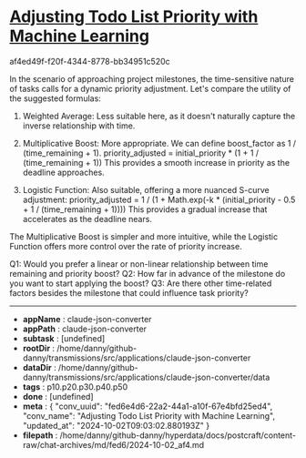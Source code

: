 # [Adjusting Todo List Priority with Machine Learning](https://claude.ai/chat/fed6e4d6-22a2-44a1-a10f-67e4bfd25ed4)

af4ed49f-f20f-4344-8778-bb34951c520c

 In the scenario of approaching project milestones, the time-sensitive nature of tasks calls for a dynamic priority adjustment. Let's compare the utility of the suggested formulas:

1. Weighted Average:
   Less suitable here, as it doesn't naturally capture the inverse relationship with time.

2. Multiplicative Boost:
   More appropriate. We can define boost_factor as 1 / (time_remaining + 1).
   priority_adjusted = initial_priority * (1 + 1 / (time_remaining + 1))
   This provides a smooth increase in priority as the deadline approaches.

3. Logistic Function:
   Also suitable, offering a more nuanced S-curve adjustment:
   priority_adjusted = 1 / (1 + Math.exp(-k * (initial_priority - 0.5 + 1 / (time_remaining + 1))))
   This provides a gradual increase that accelerates as the deadline nears.

The Multiplicative Boost is simpler and more intuitive, while the Logistic Function offers more control over the rate of priority increase.

Q1: Would you prefer a linear or non-linear relationship between time remaining and priority boost?
Q2: How far in advance of the milestone do you want to start applying the boost?
Q3: Are there other time-related factors besides the milestone that could influence task priority?

---

* **appName** : claude-json-converter
* **appPath** : claude-json-converter
* **subtask** : [undefined]
* **rootDir** : /home/danny/github-danny/transmissions/src/applications/claude-json-converter
* **dataDir** : /home/danny/github-danny/transmissions/src/applications/claude-json-converter/data
* **tags** : p10.p20.p30.p40.p50
* **done** : [undefined]
* **meta** : {
  "conv_uuid": "fed6e4d6-22a2-44a1-a10f-67e4bfd25ed4",
  "conv_name": "Adjusting Todo List Priority with Machine Learning",
  "updated_at": "2024-10-02T09:03:02.880193Z"
}
* **filepath** : /home/danny/github-danny/hyperdata/docs/postcraft/content-raw/chat-archives/md/fed6/2024-10-02_af4.md